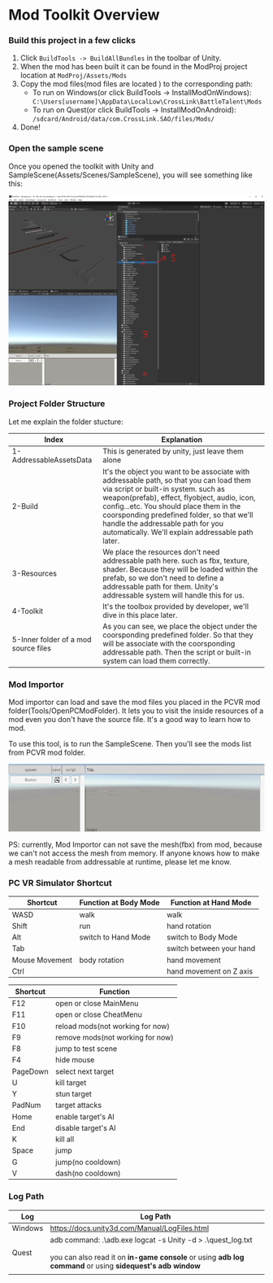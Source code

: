 # Mod Toolkit Overview





### Build this project in a few clicks

1. Click `BuildTools -> BuildAllBundles` in the toolbar of Unity.
2. When the mod has been built it can be found in the ModProj project location at `ModProj/Assets/Mods`
3. Copy the mod files(mod files are located ) to the corresponding path:
   * To run on Windows(or click BuildTools -> InstallModOnWindows): `C:\Users[username]\AppData\LocalLow\CrossLink\BattleTalent\Mods`
   * To run on Quest(or click BuildTools -> InstallModOnAndroid): `/sdcard/Android/data/com.CrossLink.SAO/files/Mods/`
4. Done!





### Open the sample scene

Once you opened the toolkit with Unity and SampleScene(Assets/Scenes/SampleScene), you will see something like this:

![image-20220713105752324](1.modtoolkit-overview/image-20220713105752324.png)









### Project Folder Structure

Let me explain the folder stucture:

| Index                                | Explanation                                                  |
| ------------------------------------ | ------------------------------------------------------------ |
| 1-AddressableAssetsData              | This is generated by unity, just leave them alone            |
| 2-Build                              | It's the object you want to be associate with addressable path, so that you can load them via script or built-in system. such as weapon(prefab), effect, flyobject, audio, icon, config...etc. You should place them in the coorsponding predefined folder, so that we'll handle the addressable path for you automatically. We'll explain addressable path later. |
| 3-Resources                          | We place the resources don't need addressable path here. such as fbx, texture, shader. Because they will be loaded within the prefab, so we don't need to define a addressable path for them. Unity's addressable system will handle this for us. |
| 4-Toolkit                            | It's the toolbox provided by developer, we'll dive in this place later. |
| 5-Inner folder of a mod source files | As you can see, we place the object under the coorsponding predefined folder. So that they will be associate with the coorsponding addressable path. Then the script or built-in system can load them correctly. |



### Mod Importor

Mod importor can load and save the mod files you placed in the PCVR mod folder(Tools/OpenPCModFolder). It lets you to visit the inside resources of a mod even you don't have the source file. It's a good way to learn how to mod.

To use this tool, is to run the SampleScene. Then you'll see the mods list from PCVR mod folder.

![image-20220713200308459](1.modtoolkit-overview/image-20220713200308459.png)

PS: currently, Mod Importor can not save the mesh(fbx) from mod, because we can't not access the mesh from memory. If anyone knows how to make a mesh readable from addressable at runtime, please let me know.





### PC VR Simulator Shortcut

| Shortcut       | Function at Body Mode | Function at Hand Mode    |
| -------------- | --------------------- | ------------------------ |
| WASD           | walk                  | walk                     |
| Shift          | run                   | hand rotation            |
| Alt            | switch to Hand Mode   | switch to Body Mode      |
| Tab            |                       | switch between your hand |
| Mouse Movement | body rotation         | hand movement            |
| Ctrl           |                       | hand movement on Z axis  |

| Shortcut | Function                         |
| -------- | -------------------------------- |
| F12      | open or close MainMenu           |
| F11      | open or close CheatMenu          |
| F10      | reload mods(not working for now) |
| F9       | remove mods(not working for now) |
| F8       | jump to test scene               |
| F4       | hide mouse                       |
| PageDown | select next target               |
| U        | kill target                      |
| Y        | stun target                      |
| PadNum   | target attacks                   |
| Home     | enable target's AI               |
| End      | disable target's AI              |
| K        | kill all                         |
| Space    | jump                             |
| G        | jump(no cooldown)                |
| V        | dash(no cooldown)                |



### Log Path

| Log     | Log Path                                                     |
| ------- | ------------------------------------------------------------ |
| Windows | https://docs.unity3d.com/Manual/LogFiles.html                |
| Quest   | adb command: .\adb.exe logcat -s Unity -d > .\quest_log.txt<br /><br />you can also read it on **in-game console** or using **adb log command** or using **sidequest's adb window** |
|         |                                                              |







